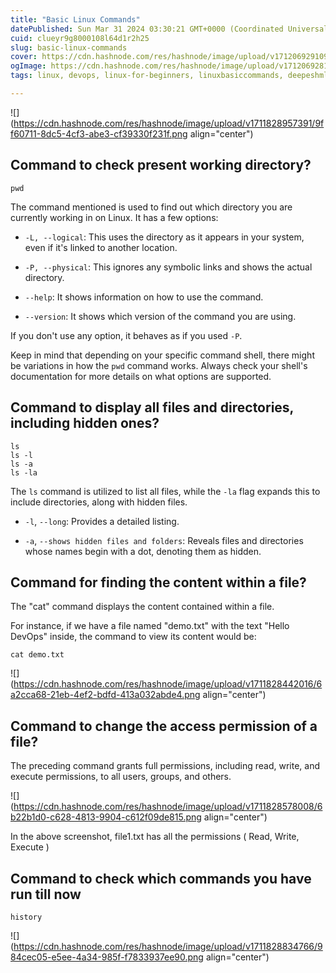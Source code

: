 ```yaml
---
title: "Basic Linux Commands"
datePublished: Sun Mar 31 2024 03:30:21 GMT+0000 (Coordinated Universal Time)
cuid: clueyr9g8000108l64d1r2h25
slug: basic-linux-commands
cover: https://cdn.hashnode.com/res/hashnode/image/upload/v1712069291099/63cd059c-abb1-4180-a6d2-04271fc0c1d3.png
ogImage: https://cdn.hashnode.com/res/hashnode/image/upload/v1712069281796/f2b3c53c-3ed2-4799-af5a-825c350883ef.png
tags: linux, devops, linux-for-beginners, linuxbasiccommands, deepeshmlgupta

---
```


![](https://cdn.hashnode.com/res/hashnode/image/upload/v1711828957391/9ff60711-8dc5-4cf3-abe3-cf39330f231f.png align="center")

## **Command to check present working directory?**

```plaintext
pwd
```

The command mentioned is used to find out which directory you are currently working in on Linux. It has a few options:

* `-L, --logical`: This uses the directory as it appears in your system, even if it's linked to another location.
    
* `-P, --physical`: This ignores any symbolic links and shows the actual directory.
    
* `--help`: It shows information on how to use the command.
    
* `--version`: It shows which version of the command you are using.
    

If you don't use any option, it behaves as if you used `-P`.

Keep in mind that depending on your specific command shell, there might be variations in how the `pwd` command works. Always check your shell's documentation for more details on what options are supported.

## Command to display all files and directories, including hidden ones?

```plaintext
ls 
ls -l 
ls -a 
ls -la
```

The `ls` command is utilized to list all files, while the `-la` flag expands this to include directories, along with hidden files.

* `-l`, `--long`: Provides a detailed listing.
    
* `-a`, `--shows hidden files and folders`: Reveals files and directories whose names begin with a dot, denoting them as hidden.
    

## Command for finding the content within a file?

The "cat" command displays the content contained within a file.

For instance, if we have a file named "demo.txt" with the text "Hello DevOps" inside, the command to view its content would be:

```plaintext
cat demo.txt
```

![](https://cdn.hashnode.com/res/hashnode/image/upload/v1711828442016/6a2cca68-21eb-4ef2-bdfd-413a032abde4.png align="center")

## **Command to change the access permission of a file?**

The preceding command grants full permissions, including read, write, and execute permissions, to all users, groups, and others.

![](https://cdn.hashnode.com/res/hashnode/image/upload/v1711828578008/6b22b1d0-c628-4813-9904-c612f09de815.png align="center")

In the above screenshot, file1.txt has all the permissions ( Read, Write, Execute )

## **Command to check which commands you have run till now**

```plaintext
history
```

![](https://cdn.hashnode.com/res/hashnode/image/upload/v1711828834766/984cec05-e5ee-4a34-985f-f7833937ee90.png align="center")